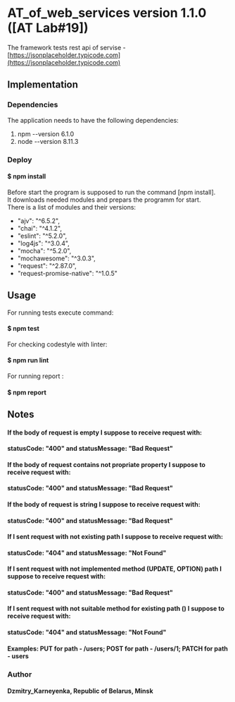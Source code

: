 # AT_of_web_services version 1.1.0 ([AT Lab#19])

The framework tests rest api of servise - [https://jsonplaceholder.typicode.com](https://jsonplaceholder.typicode.com) <br>

## Implementation

### Dependencies

The application needs to have the following dependencies:
1. npm --version 6.1.0
2. node --version 8.11.3

### Deploy

#### $ npm install

Before start the program is supposed to run the command [npm install].<br> 
It downloads needed modules and prepars the programm for start.<br>
There is a list of modules and their versions:

* "ajv": "^6.5.2",
* "chai": "^4.1.2",
* "eslint": "^5.2.0",
* "log4js": "^3.0.4",
* "mocha": "^5.2.0",
* "mochawesome": "^3.0.3",
* "request": "^2.87.0",
* "request-promise-native": "^1.0.5"

## Usage

For running tests execute command:
#### $ npm test
For checking codestyle with linter:
#### $ npm run lint
For running report :
#### $ npm report

## Notes

#### If the body of request is empty I suppose to receive request with: <br> 
#### statusCode: "400" and statusMessage: "Bad Request"

#### If the body of request contains not propriate property I suppose to receive request with: <br>
#### statusCode: "400" and statusMessage: "Bad Request"

#### If the body of request is string I suppose to receive request with: <br>
#### statusCode: "400" and statusMessage: "Bad Request"

#### If I sent request with not existing path I suppose to receive request with: <br>
#### statusCode: "404" and statusMessage: "Not Found"

#### If I sent request with not implemented method (UPDATE, OPTION) path I suppose to receive request with: <br>
#### statusCode: "400" and statusMessage: "Bad Request"

#### If I sent request with not suitable method for existing path () I suppose to receive request with: <br>
#### statusCode: "404" and statusMessage: "Not Found"
#### Examples: PUT for path - /users; POST for path - /users/1; PATCH for path - users


### Author
#### Dzmitry_Karneyenka, Republic of Belarus, Minsk
